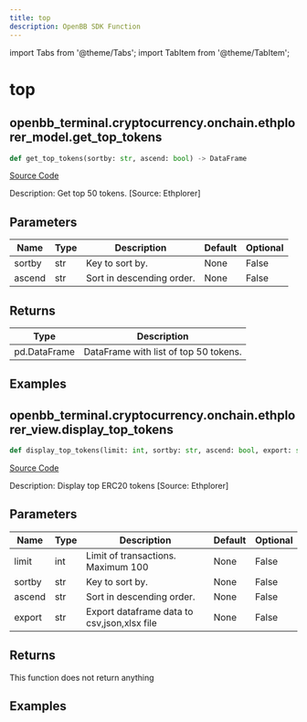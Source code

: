 ```yaml
---
title: top
description: OpenBB SDK Function
---
```


import Tabs from '@theme/Tabs';
import TabItem from '@theme/TabItem';

# top

<Tabs>
<TabItem value="model" label="Model" default>

## openbb_terminal.cryptocurrency.onchain.ethplorer_model.get_top_tokens

```python title='openbb_terminal/cryptocurrency/onchain/ethplorer_model.py'
def get_top_tokens(sortby: str, ascend: bool) -> DataFrame
```
[Source Code](https://github.com/OpenBB-finance/OpenBBTerminal/tree/main/openbb_terminal/cryptocurrency/onchain/ethplorer_model.py#L268)

Description: Get top 50 tokens. [Source: Ethplorer]

## Parameters

| Name | Type | Description | Default | Optional |
| ---- | ---- | ----------- | ------- | -------- |
| sortby | str | Key to sort by. | None | False |
| ascend | str | Sort in descending order. | None | False |

## Returns

| Type | Description |
| ---- | ----------- |
| pd.DataFrame | DataFrame with list of top 50 tokens. |

## Examples



</TabItem>
<TabItem value="view" label="View">

## openbb_terminal.cryptocurrency.onchain.ethplorer_view.display_top_tokens

```python title='openbb_terminal/cryptocurrency/onchain/ethplorer_view.py'
def display_top_tokens(limit: int, sortby: str, ascend: bool, export: str) -> None
```
[Source Code](https://github.com/OpenBB-finance/OpenBBTerminal/tree/main/openbb_terminal/cryptocurrency/onchain/ethplorer_view.py#L70)

Description: Display top ERC20 tokens [Source: Ethplorer]

## Parameters

| Name | Type | Description | Default | Optional |
| ---- | ---- | ----------- | ------- | -------- |
| limit | int | Limit of transactions. Maximum 100 | None | False |
| sortby | str | Key to sort by. | None | False |
| ascend | str | Sort in descending order. | None | False |
| export | str | Export dataframe data to csv,json,xlsx file | None | False |

## Returns

This function does not return anything

## Examples



</TabItem>
</Tabs>